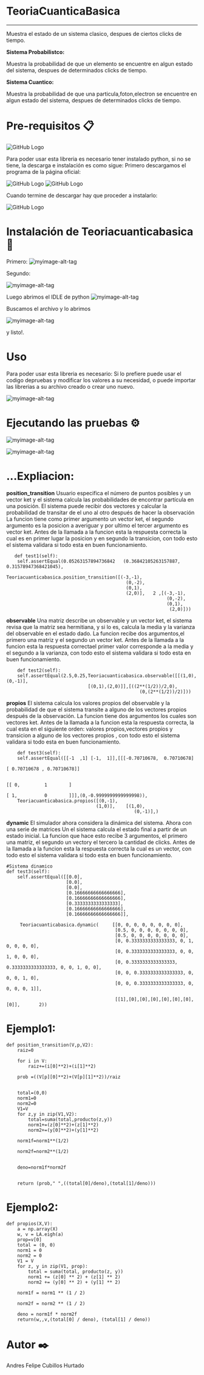 # TeoriaCuanticaBasica

****
Muestra el estado de un sistema clasico, despues de ciertos clicks de tiempo.

**Sistema Probabilistco:**

Muestra la probabilidad de que un elemento se encuentre en algun estado del sistema, despues de determinados clicks de tiempo.

**Sistema Cuantico:**

Muestra la probabilidad de que una particula,foton,electron se encuentre en algun estado del sistema, despues de determinados clicks de tiempo.





# Pre-requisitos 📋
![GitHub Logo](https://www.python.org/static/img/python-logo@2x.png)

Para poder usar esta libreria es necesario tener instalado python, si no se tiene, la descarga e instalación es como sigue:
Primero descargamos el programa de la página oficial:

![GitHub Logo](https://www.wikihow.com/images_en/thumb/1/14/Install-Python-Step-1-Version-2.jpg/v4-760px-Install-Python-Step-1-Version-2.jpg)
![GitHub Logo](https://www.wikihow.com/images_en/thumb/4/45/Install-Python-Step-2-Version-2.jpg/v4-760px-Install-Python-Step-2-Version-2.jpg)

Cuando termine de descargar hay que proceder a instalarlo:

![GitHub Logo](https://www.wikihow.com/images_en/thumb/f/fb/Install-Python-Step-4-Version-2.jpg/v4-760px-Install-Python-Step-4-Version-2.jpg)

 # Instalación de Teoriacuanticabasica  🔧
Primero: 
![myimage-alt-tag](https://scontent-bog1-1.xx.fbcdn.net/v/t1.15752-9/69874998_750459472059681_3913524228170711040_n.png?_nc_cat=109&_nc_oc=AQnAHS7ixOACxFw9VZIuFwoJKytHypC0c9lCVCRXGIho84rLNJiPg55F4K2wzo2JtM4&_nc_ht=scontent-bog1-1.xx&oh=a5c49974e0f359c923370686c6d86f6e&oe=5DC80CBF) 


Segundo:
 
![myimage-alt-tag](https://scontent.fbog2-2.fna.fbcdn.net/v/t1.15752-9/73027169_1232838573555361_8251104875421630464_n.png?_nc_cat=103&_nc_oc=AQlGn5RRjS4RsqY5WRBAX4W2bGlpzGxTFLhZooh33KeMJ_jxbRe17jg6cyle5GBeMQM&_nc_ht=scontent.fbog2-2.fna&oh=cde8bb57580b271ee78405a2f25d9bbf&oe=5E2568B7) 


Luego abrimos el IDLE de python
![myimage-alt-tag](https://scontent-bog1-1.xx.fbcdn.net/v/t1.15752-9/69689175_475682319649824_1117122535582859264_n.jpg?_nc_cat=109&_nc_oc=AQncBZgHUk5xJWCUqEApXR0Jd2E_1hWuW4OYr4XiwiEsvhj0uYlr9-O6NLlb4Zkrjjs&_nc_ht=scontent-bog1-1.xx&oh=cebd69f85b23f8abab07548473591ce2&oe=5E03C862) 


Buscamos el archivo y lo abrimos

![myimage-alt-tag](https://scontent-bog1-1.xx.fbcdn.net/v/t1.15752-9/70778647_472135196670206_3245147181413302272_n.png?_nc_cat=100&_nc_oc=AQnxgrcF3EZL88MTpAI2jwDLclRoa72WBttNAznDA6vnFR88UHvB2M_Z9St3VWkMFoQ&_nc_ht=scontent-bog1-1.xx&oh=c41b02ea85e3f01c83da8b696a565ec9&oe=5DF5DC77) 

y listo!.


# Uso 
Para poder usar esta libreria es necesario:
Si lo prefiere puede usar el codigo depruebas y modificar los valores a su necesidad, o puede importar las librerias a su  archivo creado o crear uno nuevo.

![myimage-alt-tag](https://scontent.fbog2-3.fna.fbcdn.net/v/t1.15752-9/72169565_925751381140054_1140033531817230336_n.png?_nc_cat=109&_nc_oc=AQmp8FvKBqaEXI6P89Bb6PO0DPuvHLap73kyCKvcxEmRu1w-uBSfO9L3yKqJ_kFWbB8&_nc_ht=scontent.fbog2-3.fna&oh=2997503a42cfd6855c012a9ed2fcc4e8&oe=5E2BDE8B) 


# Ejecutando las pruebas ⚙️
![myimage-alt-tag](https://scontent.fbog2-1.fna.fbcdn.net/v/t1.15752-9/72301970_554213588668160_3379115990288695296_n.png?_nc_cat=106&_nc_oc=AQnICTcFSlZnph5skiM1vVl8PKn75bHipRwgzEs0qYMZdSjgIwwL1NAT_AHjqCuRB7M&_nc_ht=scontent.fbog2-1.fna&oh=103d9fa92019eeb5b5f9587b2c823cd0&oe=5E22FECD) 


![myimage-alt-tag](https://scontent.fbog2-1.fna.fbcdn.net/v/t1.15752-9/73101350_2487198311565634_5226267543240441856_n.png?_nc_cat=102&_nc_oc=AQmx_TDLC9RH_yX2h83ndAScBo7Mq6ijbafCpZ0R7E8Ma_ebAgKuOVXPktv7ajxbii4&_nc_ht=scontent.fbog2-1.fna&oh=4662ce68e1158c2dbb011aa8c37590f3&oe=5E2CCCF4) 
# ...Expliacion:
**position_transition**
Usuario especifica el número de puntos posibles y un vector ket y el sistema calcula las probabilidades de encontrar partícula en una posición. El sistema puede recibir dos vectores y calcular la probabilidad de transitar de el uno al otro después de hacer la observación
La funcion tiene como primer argumento un vector ket, el segundo argumento es la posicion a averiguar y por ultimo el tercer argumento es vector ket.
Antes de la llamada a la funcion esta la respuesta correcta la cual es en primer lugar la posicion y en segundo la transicion, con todo esto el sistema validara si todo esta en buen funcionamiento.


       def test1(self):
        self.assertEqual(0.05263157894736842   (0.36842105263157887, 0.31578947368421045),
                         Teoriacuanticabasica.position_transition([(-3,-1),
                                                (0,-2),
                                                (0,1),
                                                (2,0)],   2 ,[(-3,-1),
                                                               (0,-2),
                                                               (0,1),
                                                                (2,0)]))

**observable**
Una matriz  describe un observable y un vector ket, el sistema revisa que la matriz sea hermitiana, y si lo es, calcula la media y la varianza del observable en el estado dado.
La funcion recibe dos argumentos,el primero una matriz y el segundo un vector ket. Antes de la llamada a la funcion esta la respuesta correctael primer valor corresponde a la media y el segundo a la varianza, con todo esto el sistema validara si todo esta en buen funcionamiento.

        def test2(self):
        self.assertEqual(2.5,0.25,Teoriacuanticabasica.observable([[(1,0),(0,-1)],
                                  [(0,1),(2,0)]],[((2**(1/2))/2,0),
                                                     (0,(2**(1/2))/2)]))


**propios**
El sistema calcula los valores propios del observable y la probabilidad de que el sistema transite a alguno de los vectores propios después de la observación.
La funcion tiene dos argumentos los cuales son vectores ket.
Antes de la llamada a la funcion esta la respuesta correcta, la cual esta en el siguiente orden: valores propios,vectores propios y transicion a alguno de los vectores propios , con todo esto el sistema validara si todo esta en buen funcionamiento.


        def test3(self):
        self.assertEqual([[-1  ,1] [-1,  1]],[[[-0.70710678,  0.70710678]
                                                                            [ 0.70710678 , 0.70710678]]

                                                                            [[ 0,         1        ]
                                                                            [ 1,          0        ]]],(0,-0.9999999999999998)),
        Teoriacuanticabasica.propios([(0,-1),
                                     (1,0)],    [(1,0),
                                                   (0,-1)],)

**dynamic**
El simulador ahora considera la dinámica del sistema. Ahora con una serie de matrices Un el sistema calcula el estado final a partir de un estado inicial.
La funcion que hace esto recibe 3 argumentos, el primero una matriz,  el segundo un vectory el tercero la cantidad de clicks.
Antes de la llamada a la funcion esta la respuesta correcta la cual es un vector, con todo esto el sistema validara si todo esta en buen funcionamiento.

    #Sistema dinamico
    def test3(self):
        self.assertEqual([[0.0], 
                          [0.0], 
                          [0.0], 
                          [0.16666666666666666],
                          [0.16666666666666666],
                          [0.3333333333333333],
                          [0.16666666666666666],
                          [0.16666666666666666]],

         Teoriacuanticabasica.dynamic(     [[0, 0, 0, 0, 0, 0, 0, 0], 
                                            [0.5, 0, 0, 0, 0, 0, 0, 0], 
                                            [0.5, 0, 0, 0, 0, 0, 0, 0],
                                            [0, 0.3333333333333333, 0, 1, 0, 0, 0, 0],
                                            [0, 0.3333333333333333, 0, 0, 1, 0, 0, 0],
                                            [0, 0.3333333333333333, 0.3333333333333333, 0, 0, 1, 0, 0],
                                            [0, 0, 0.3333333333333333, 0, 0, 0, 1, 0],
                                            [0, 0, 0.3333333333333333, 0, 0, 0, 0, 1]],

                                            [[1],[0],[0],[0],[0],[0],[0],[0]],       2))
# Ejemplo1:

    def position_transition(V,p,V2):
        raiz=0

        for i in V:
            raiz+=(i[0]**2)+(i[1]**2)

        prob =((V[p][0]**2)+(V[p][1]**2))/raiz


        total=(0,0)
        norm1=0
        norm2=0
        V1=V
        for z,y in zip(V1,V2):
            total=suma(total,producto(z,y))
            norm1+=(z[0]**2)+(z[1]**2)
            norm2+=(y[0]**2)+(y[1]**2)

        norm1f=norm1**(1/2)

        norm2f=norm2**(1/2)


        deno=norm1f*norm2f


        return (prob," ",((total[0]/deno),(total[1]/deno)))

# Ejemplo2:

    def propios(X,V):
        a = np.array(X)
        w, v = LA.eigh(a)
        prop=v[0]
        total = (0, 0)
        norm1 = 0
        norm2 = 0
        V1 = V
        for z, y in zip(V1, prop):
            total = suma(total, producto(z, y))
            norm1 += (z[0] ** 2) + (z[1] ** 2)
            norm2 += (y[0] ** 2) + (y[1] ** 2)

        norm1f = norm1 ** (1 / 2)

        norm2f = norm2 ** (1 / 2)

        deno = norm1f * norm2f
        return(w,,v,(total[0] / deno), (total[1] / deno))
  





# Autor ✒️
Andres Felipe Cubillos Hurtado


